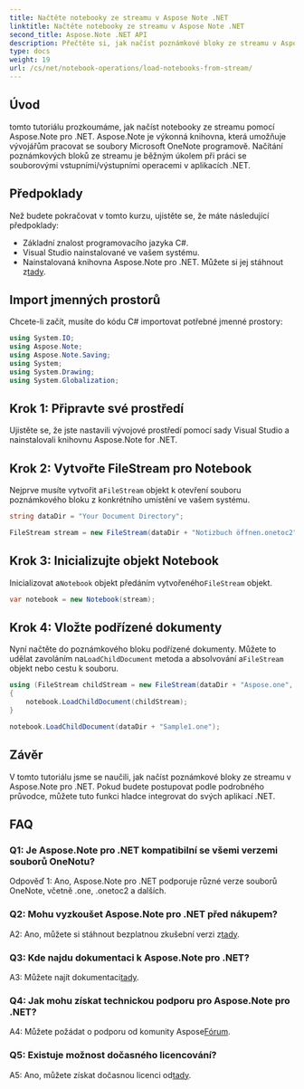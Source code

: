 ```yaml
---
title: Načtěte notebooky ze streamu v Aspose Note .NET
linktitle: Načtěte notebooky ze streamu v Aspose Note .NET
second_title: Aspose.Note .NET API
description: Přečtěte si, jak načíst poznámkové bloky ze streamu v Aspose.Note pro .NET. Postupujte podle tohoto podrobného průvodce pro bezproblémovou integraci do vašich aplikací .NET.
type: docs
weight: 19
url: /cs/net/notebook-operations/load-notebooks-from-stream/
---
```

## Úvod

tomto tutoriálu prozkoumáme, jak načíst notebooky ze streamu pomocí Aspose.Note pro .NET. Aspose.Note je výkonná knihovna, která umožňuje vývojářům pracovat se soubory Microsoft OneNote programově. Načítání poznámkových bloků ze streamu je běžným úkolem při práci se souborovými vstupními/výstupními operacemi v aplikacích .NET.

## Předpoklady

Než budete pokračovat v tomto kurzu, ujistěte se, že máte následující předpoklady:

- Základní znalost programovacího jazyka C#.
- Visual Studio nainstalované ve vašem systému.
-  Nainstalovaná knihovna Aspose.Note pro .NET. Můžete si jej stáhnout z[tady](https://releases.aspose.com/note/net/).

## Import jmenných prostorů

Chcete-li začít, musíte do kódu C# importovat potřebné jmenné prostory:

```csharp
using System.IO;
using Aspose.Note;
using Aspose.Note.Saving;
using System;
using System.Drawing;
using System.Globalization;
```

## Krok 1: Připravte své prostředí

Ujistěte se, že jste nastavili vývojové prostředí pomocí sady Visual Studio a nainstalovali knihovnu Aspose.Note for .NET.

## Krok 2: Vytvořte FileStream pro Notebook

 Nejprve musíte vytvořit a`FileStream` objekt k otevření souboru poznámkového bloku z konkrétního umístění ve vašem systému.

```csharp
string dataDir = "Your Document Directory";

FileStream stream = new FileStream(dataDir + "Notizbuch öffnen.onetoc2", FileMode.Open);
```

## Krok 3: Inicializujte objekt Notebook

 Inicializovat a`Notebook` objekt předáním vytvořeného`FileStream` objekt.

```csharp
var notebook = new Notebook(stream);
```

## Krok 4: Vložte podřízené dokumenty

Nyní načtěte do poznámkového bloku podřízené dokumenty. Můžete to udělat zavoláním na`LoadChildDocument` metoda a absolvování a`FileStream` objekt nebo cestu k souboru.

```csharp
using (FileStream childStream = new FileStream(dataDir + "Aspose.one", FileMode.Open))
{
    notebook.LoadChildDocument(childStream);
}

notebook.LoadChildDocument(dataDir + "Sample1.one");
```

## Závěr

V tomto tutoriálu jsme se naučili, jak načíst poznámkové bloky ze streamu v Aspose.Note pro .NET. Pokud budete postupovat podle podrobného průvodce, můžete tuto funkci hladce integrovat do svých aplikací .NET.

## FAQ

### Q1: Je Aspose.Note pro .NET kompatibilní se všemi verzemi souborů OneNotu?

Odpověď 1: Ano, Aspose.Note pro .NET podporuje různé verze souborů OneNote, včetně .one, .onetoc2 a dalších.

### Q2: Mohu vyzkoušet Aspose.Note pro .NET před nákupem?

 A2: Ano, můžete si stáhnout bezplatnou zkušební verzi z[tady](https://releases.aspose.com/).

### Q3: Kde najdu dokumentaci k Aspose.Note pro .NET?

 A3: Můžete najít dokumentaci[tady](https://reference.aspose.com/note/net/).

### Q4: Jak mohu získat technickou podporu pro Aspose.Note pro .NET?

 A4: Můžete požádat o podporu od komunity Aspose[Fórum](https://forum.aspose.com/c/note/28).

### Q5: Existuje možnost dočasného licencování?

 A5: Ano, můžete získat dočasnou licenci od[tady](https://purchase.aspose.com/temporary-license/).